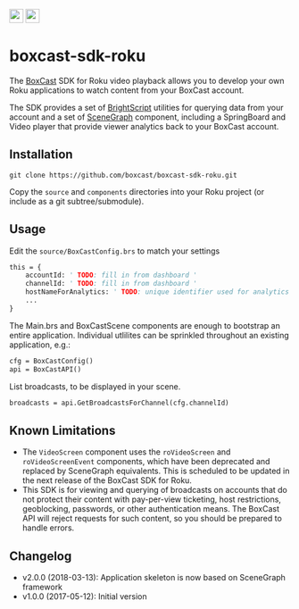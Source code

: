 <a href="https://www.boxcast.com" target="_blank"><img src="https://www.boxcast.com/hs-fs/hub/484866/file-2483746126-png/Logos/NewBoxCastLogo.png?t=1494524438771" height="25"></a>&nbsp;<a href="https://developer.roku.com" target="_blank"><img src="https://upload.wikimedia.org/wikipedia/en/6/6c/Roku_logo_white_on_purple.jpg" height="25"></a>

# boxcast-sdk-roku

The [BoxCast](https://www.boxcast.com) SDK for Roku video playback allows you to develop your own Roku applications to watch content from your BoxCast account.

The SDK provides a set of [BrightScript](https://sdkdocs.roku.com/display/sdkdoc/BrightScript+Language+Reference) utilities for querying data from your account and a set of [SceneGraph](https://sdkdocs.roku.com/display/sdkdoc/SceneGraph+Core+Concepts) component, including a SpringBoard and Video player that provide viewer analytics back to your BoxCast account.

## Installation

```
git clone https://github.com/boxcast/boxcast-sdk-roku.git
```

Copy the `source` and `components` directories into your Roku project (or include as a git subtree/submodule).

## Usage

Edit the `source/BoxCastConfig.brs` to match your settings
```vb
this = {
    accountId: ' TODO: fill in from dashboard '
    channelId: ' TODO: fill in from dashboard '
    hostNameForAnalytics: ' TODO: unique identifier used for analytics '
    ...
}
```

The Main.brs and BoxCastScene components are enough to bootstrap an entire application.  Individual
utlilites can be sprinkled throughout an existing application, e.g.:
```vb
cfg = BoxCastConfig()
api = BoxCastAPI()
```

List broadcasts, to be displayed in your scene.
```vb
broadcasts = api.GetBroadcastsForChannel(cfg.channelId)
```

## Known Limitations

* The `VideoScreen` component uses the `roVideoScreen` and `roVideoScreenEvent` components, which have been deprecated and replaced by SceneGraph equivalents.  This is scheduled to be updated in the next release of the BoxCast SDK for Roku.
* This SDK is for viewing and querying of broadcasts on accounts that do not protect their content with pay-per-view ticketing, host restrictions, geoblocking, passwords, or other authentication means.  The BoxCast API will reject requests for such content, so you should be prepared to handle errors.

## Changelog

* v2.0.0 (2018-03-13): Application skeleton is now based on SceneGraph framework
* v1.0.0 (2017-05-12): Initial version
